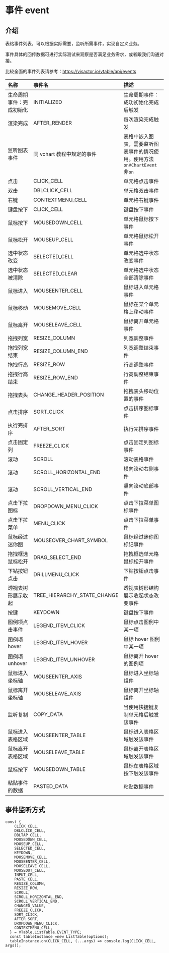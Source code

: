 # 事件 event

## 介绍

表格事件列表，可以根据实际需要，监听所需事件，实现自定义业务。

事件具体的回传数据可进行实际测试来观察是否满足业务需求，或者跟我们沟通对接。

比较全面的事件列表请参考：https://visactor.io/vtable/api/events

| 名称                     | 事件名                      | 描述                                                                      |
| :----------------------- | :-------------------------- | :------------------------------------------------------------------------ |
| 生命周期事件：完成初始化 | INITIALIZED                 | 生命周期事件：成功初始化完成后触发                                        |
| 渲染完成                 | AFTER_RENDER                | 每次渲染完成触发                                                          |
| 监听图表事件             | 同 vchart 教程中规定的事件  | 表格中嵌入图表，需要监听图表事件的情况使用。使用方法`onVChartEvent`非`on` |
| 点击                     | CLICK_CELL                  | 单元格点击事件                                                            |
| 双击                     | DBLCLICK_CELL               | 单元格双击事件                                                            |
| 右键                     | CONTEXTMENU_CELL            | 单元格右键事件                                                            |
| 键盘按下                 | CLICK_CELL                  | 键盘按下事件                                                              |
| 鼠标按下                 | MOUSEDOWN_CELL              | 单元格鼠标按下事件                                                        |
| 鼠标松开                 | MOUSEUP_CELL                | 单元格鼠标松开事件                                                        |
| 选中状态改变             | SELECTED_CELL               | 单元格选中状态改变事件                                                    |
| 选中状态被清除           | SELECTED_CLEAR              | 单元格选中状态全部清除事件                                                |
| 鼠标进入                 | MOUSEENTER_CELL             | 鼠标进入单元格事件                                                        |
| 鼠标移动                 | MOUSEMOVE_CELL              | 鼠标在某个单元格上移动事件                                                |
| 鼠标离开                 | MOUSELEAVE_CELL             | 鼠标离开单元格事件                                                        |
| 拖拽列宽                 | RESIZE_COLUMN               | 列宽调整事件                                                              |
| 拖拽列宽结束             | RESIZE_COLUMN_END           | 列宽调整结束事件                                                          |
| 拖拽行高                 | RESIZE_ROW                  | 行高调整事件                                                              |
| 拖拽行高结束             | RESIZE_ROW_END              | 行高调整结束事件                                                          |
| 拖拽表头                 | CHANGE_HEADER_POSITION      | 拖拽表头移动位置的事件                                                    |
| 点击排序                 | SORT_CLICK                  | 点击排序图标事件                                                          |
| 执行完排序               | AFTER_SORT                  | 执行完排序事件                                                            |
| 点击固定列               | FREEZE_CLICK                | 点击固定列图标事件                                                        |
| 滚动                     | SCROLL                      | 滚动表格事件                                                              |
| 滚动                     | SCROLL_HORIZONTAL_END       | 横向滚动右侧事件                                                          |
| 滚动                     | SCROLL_VERTICAL_END         | 竖向滚动底部事件                                                          |
| 点击下拉图标             | DROPDOWN_MENU_CLICK          | 点击下拉菜单图标事件                                                      |
| 点击下拉菜单             | MENU_CLICK                  | 点击下拉菜单事件                                                          |
| 鼠标经过迷你图           | MOUSEOVER_CHART_SYMBOL      | 鼠标经过迷你图标记事件                                                    |
| 拖拽框选鼠标松开         | DRAG_SELECT_END             | 拖拽框选单元格鼠标松开事件                                                |
| 下钻按钮点击             | DRILLMENU_CLICK             | 下钻按钮点击事件                                                          |
| 透视表树形展示收起       | TREE_HIERARCHY_STATE_CHANGE | 透视表树形结构展示收起状态改变事件                                        |
| 按键                     | KEYDOWN                     | 键盘按下事件                                                              |
| 图例项点击事件           | LEGEND_ITEM_CLICK           | 鼠标点击图例中某一项                                                      |
| 图例项 hover             | LEGEND_ITEM_HOVER           | 鼠标 hover 图例中某一项                                                   |
| 图例项 unhover           | LEGEND_ITEM_UNHOVER         | 鼠标离开 hover 的图例项                                                   |
| 鼠标进入坐标轴           | MOUSEENTER_AXIS             | 鼠标进入坐标轴组件                                                        |
| 鼠标离开坐标轴           | MOUSELEAVE_AXIS             | 鼠标离开坐标轴组件                                                        |
| 监听复制                 | COPY_DATA                   | 当使用快捷键复制单元格后触发该事件                                        |
| 鼠标进入表格区域         | MOUSEENTER_TABLE            | 鼠标进入表格区域触发该事件                                                |
| 鼠标离开表格区域         | MOUSELEAVE_TABLE            | 鼠标离开表格区域触发该事件                                                |
| 鼠标按下                 | MOUSEDOWN_TABLE             | 鼠标在表格区域按下触发该事件                                              |
| 粘贴事件的数据                 | PASTED_DATA                 | 粘贴数据事件                                                              |

## 事件监听方式

```
const {
    CLICK_CELL,
    DBLCLICK_CELL,
    DBLTAP_CELL,
    MOUSEDOWN_CELL,
    MOUSEUP_CELL,
    SELECTED_CELL,
    KEYDOWN,
    MOUSEMOVE_CELL,
    MOUSEENTER_CELL,
    MOUSELEAVE_CELL,
    MOUSEOUT_CELL,
    INPUT_CELL,
    PASTE_CELL,
    RESIZE_COLUMN,
    RESIZE_ROW,
    SCROLL,
    SCROLL_HORIZONTAL_END,
    SCROLL_VERTICAL_END,
    CHANGED_VALUE,
    FREEZE_CLICK,
    SORT_CLICK,
    AFTER_SORT,
    DROPDOWN_MENU_CLICK,
    CONTEXTMENU_CELL,
  } = VTable.ListTable.EVENT_TYPE;
  const tableInstance =new ListTable(options);
  tableInstance.on(CLICK_CELL, (...args) => console.log(CLICK_CELL, args));
```
